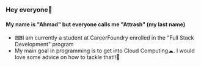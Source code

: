 ### Hey everyone👋
#### **My name is "Ahmad" but everyone calls me "Attrash"** (my last name)
* ⌨I am currently a student at CareerFoundry enrolled in the "Full Stack Development" program
* My main goal in programming is to get into Cloud Computing☁.
I would love some advice on how to tackle that!!😬


